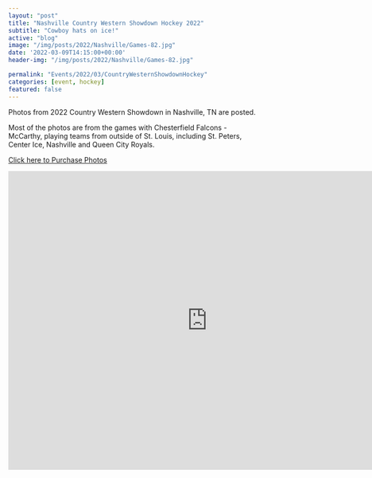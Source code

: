 ```yaml
---
layout: "post"
title: "Nashville Country Western Showdown Hockey 2022"
subtitle: "Cowboy hats on ice!"
active: "blog"
image: "/img/posts/2022/Nashville/Games-82.jpg"
date: '2022-03-09T14:15:00+00:00'
header-img: "/img/posts/2022/Nashville/Games-82.jpg"

permalink: "Events/2022/03/CountryWesternShowdownHockey"
categories: [event, hockey]
featured: false
---
```


Photos from 2022 Country Western Showdown in Nashville, TN are posted.

Most of the photos are from the games with Chesterfield Falcons - McCarthy, playing teams from outside of St. Louis, including St. Peters, Center Ice, Nashville and Queen City Royals.

[Click here to Purchase Photos](https://photos.rainbowmarks.com/2022/Hockey/Nashville-Country-Western-Tournament)

<iframe src="https://photos.rainbowmarks.com/frame/slideshow?key=3KMbSV&speed=3&transition=fade&autoStart=1&captions=0&navigation=0&playButton=0&randomize=0&transitionSpeed=2&clickable=1" width="800" height="600" frameborder="no" scrolling="no"></iframe>
